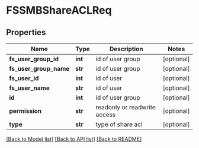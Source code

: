 # FSSMBShareACLReq

## Properties
Name | Type | Description | Notes
------------ | ------------- | ------------- | -------------
**fs_user_group_id** | **int** | id of user group | [optional] 
**fs_user_group_name** | **str** | id of user group | [optional] 
**fs_user_id** | **int** | id of user | [optional] 
**fs_user_name** | **str** | id of user | [optional] 
**id** | **int** | id of user group | [optional] 
**permission** | **str** | readonly or readwrite access | [optional] 
**type** | **str** | type of share acl | [optional] 

[[Back to Model list]](../README.md#documentation-for-models) [[Back to API list]](../README.md#documentation-for-api-endpoints) [[Back to README]](../README.md)


